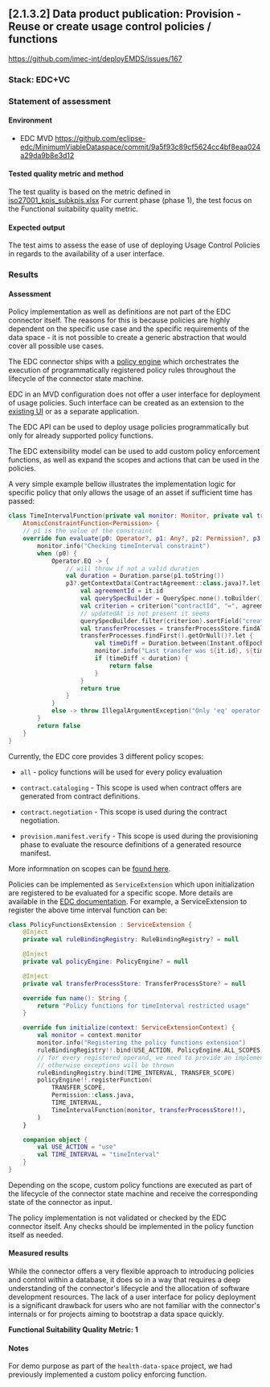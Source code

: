 ## [2.1.3.2] Data product publication: Provision - Reuse or create usage control policies / functions

https://github.com/imec-int/deployEMDS/issues/167

### Stack: EDC+VC

### Statement of assessment

#### Environment

- EDC MVD https://github.com/eclipse-edc/MinimumViableDataspace/commit/9a5f93c89cf5624cc4bf8eaa024a29da9b8e3d12

#### Tested quality metric and method

The test quality is based on the metric defined in [iso27001_kpis_subkpis.xlsx](../../../../../design_decisions/background_info/iso27001_kpis_subkpis.xlsx)
For current phase (phase 1), the test focus on the Functional suitability quality metric.

#### Expected output

The test aims to assess the ease of use of deploying Usage Control Policies in regards to the availability of a user interface.

### Results

#### Assessment

Policy implementation as well as definitions are not part of the EDC connector itself. The reasons for this is because policies are highly dependent on the specific use case and the specific requirements of the data space - it is not possible to create a generic abstraction that would cover all possible use cases.

The EDC connector ships with a [policy engine](https://github.com/eclipse-edc/Connector/blob/main/docs/developer/policy-engine.md) which orchestrates the execution of programmatically registered policy rules throughout the lifecycle of the connector state machine.

EDC in an MVD configuration does not offer a user interface for deployment of usage policies. Such interface can be created as an extension to the [existing UI](https://github.com/eclipse-edc/DataDashboard) or as a separate application.

The EDC API can be used to deploy usage policies programmatically but only for already supported policy functions.

The EDC extensibility model can be used to add custom policy enforcement functions, as well as expand the scopes and actions that can be used in the policies.

A very simple example bellow illustrates the implementation logic for specific policy that only allows the usage of an asset if sufficient time has passed:

```kotlin
class TimeIntervalFunction(private val monitor: Monitor, private val transferProcessStore: TransferProcessStore) :
    AtomicConstraintFunction<Permission> {
    // p1 is the value of the constraint
    override fun evaluate(p0: Operator?, p1: Any?, p2: Permission?, p3: PolicyContext?): Boolean {
        monitor.info("Checking timeInterval constraint")
        when (p0) {
            Operator.EQ -> {
                // will throw if not a valid duration
                val duration = Duration.parse(p1.toString())
                p3?.getContextData(ContractAgreement::class.java)?.let {
                    val agreementId = it.id
                    val querySpecBuilder = QuerySpec.none().toBuilder()
                    val criterion = criterion("contractId", "=", agreementId)
                    // updatedAt is not present it seems
                    querySpecBuilder.filter(criterion).sortField("createdAt").sortOrder(SortOrder.DESC)
                    val transferProcesses = transferProcessStore.findAll(querySpecBuilder.build())
                    transferProcesses.findFirst().getOrNull()?.let {
                        val timeDiff = Duration.between(Instant.ofEpochMilli(it.createdAt), Instant.now())
                        monitor.info("Last transfer was ${it.id}, ${timeDiff.toMinutes()} minutes ago")
                        if (timeDiff < duration) {
                            return false
                        }
                    }
                    return true
                }
            }
            else -> throw IllegalArgumentException("Only 'eq' operator is supported for timeInterval constraint")
        }
        return false
    }
}
```

Currently, the EDC core provides 3 different policy scopes:

- `all` - policy functions will be used for every policy evaluation

- `contract.cataloging` - This scope is used when contract offers are generated from contract definitions.

- `contract.negotiation` - This scope is used during the contract negotiation.

- `provision.manifest.verify` - This scope is used during the provisioning phase to evaluate the resource definitions of a generated resource manifest.

More informnation on scopes can be [found here](https://github.com/eclipse-edc/Connector/blob/main/docs/developer/policy-engine.md#policy-scopes).

Policies can be implemented as `ServiceExtension` which upon initialization are registered to be evaluated for a specific scope. More details are available in the [EDC documentation](https://eclipse-edc.github.io/docs/#/submodule/Connector/docs/developer/policy-engine?id=step-2-implement-a-serviceextension). For example, a ServiceExtension to register the above time interval function can be:

```kotlin
class PolicyFunctionsExtension : ServiceExtension {
    @Inject
    private val ruleBindingRegistry: RuleBindingRegistry? = null

    @Inject
    private val policyEngine: PolicyEngine? = null

    @Inject
    private val transferProcessStore: TransferProcessStore? = null

    override fun name(): String {
        return "Policy functions for timeInterval restricted usage"
    }

    override fun initialize(context: ServiceExtensionContext) {
        val monitor = context.monitor
        monitor.info("Registering the policy functions extension")
        ruleBindingRegistry!!.bind(USE_ACTION, PolicyEngine.ALL_SCOPES)
        // for every registered operand, we need to provide an implementation,
        // otherwise exceptions will be thrown
        ruleBindingRegistry.bind(TIME_INTERVAL, TRANSFER_SCOPE)
        policyEngine!!.registerFunction(
            TRANSFER_SCOPE,
            Permission::class.java,
            TIME_INTERVAL,
            TimeIntervalFunction(monitor, transferProcessStore!!),
        )
    }

    companion object {
        val USE_ACTION = "use"
        val TIME_INTERVAL = "timeInterval"
    }
}
```

Depending on the scope, custom policy functions are executed as part of the lifecycle of the connector state machine and receive the corresponding state of the connector as input.

The policy implementation is not validated or checked by the EDC connector itself. Any checks should be implemented in the policy function itself as needed.

#### Measured results

While the connector offers a very flexible approach to introducing policies and control within a database, it does so in a way that requires a deep understanding of the connector's lifecycle and the allocation of software development resources. The lack of a user interface for policy deployment is a significant drawback for users who are not familiar with the connector's internals or for projects aiming to bootstrap a data space quickly.

**Functional Suitability Quality Metric: 1**

#### Notes

For demo purpose as part of the `health-data-space` project, we had previously implemented a custom policy enforcing function.
